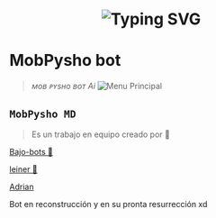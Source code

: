 <h1 align="center">
  <img src="https://readme-typing-svg.herokuapp.com?font=Fira+Code&size=40&pause=500&color=00F7FF&center=true&vCenter=true&width=500&lines=👑+¡HOLA,+SOY+THEMIKU-BOT!+🔥" alt="Typing SVG">
</h1>


<h1>MobPysho bot</h1>

> *ᴍᴏʙ ᴘʏsʜᴏ ʙᴏᴛ Ai*
![Menu Principal]()

## **`MobPysho MD`**
> Es un trabajo en equipo creado por 💫

[Bajo-bots 🚀](https://Wa.me/573162402768)


[leiner 👑](https://Wa.me/573216372270)


[Adrian](https://Wa.me/595976126756)


Bot en reconstrucción y en su pronta resurrección xd
